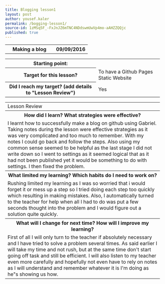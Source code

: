 ```yaml
---
title: Blogging lesson1
layout: post
author: yousef.kaler
permalink: /bogging-lesson1/
source-id: 1zMSq5F_-FxJnJZ6mTNC4NDdswmUwVp4mo-aAHZZQQjc
published: true
---
```

<table>
  <tr>
    <th></th>
    <th>Making a blog</th>
    <th></th>
    <th>09/09/2016</th>
  </tr>
</table>


<table>
  <tr>
    <th>Starting point:</th>
    <th></th>
  </tr>
  <tr>
    <th>Target for this lesson?</th>
    <td>To have a Github Pages Static Website</td>
  </tr>
  <tr>
    <th>Did I reach my target? 
(add details to "Lesson Review")</th>
    <td> Yes</td>
  </tr>
</table>


<table>
  <tr>
    <td>Lesson Review</td>
  </tr>
  <tr>
    <th>How did I learn? What strategies were effective? </th>
  </tr>
  <tr>
    <td>I learnt how to successfully make a blog on github using Gabriel. Taking notes during the lesson were effective strategies as it was very complicated and too much to remember. With my notes I could go back and follow the steps. Also using my common sense seemed to be helpful as the last stage I did not write down so I went to settings as it seemed logical that as it had not been published yet it would be something to do with settings. I then fixed the problem.</td>
  </tr>
  <tr>
    <th>What limited my learning? Which habits do I need to work on? </th>
  </tr>
  <tr>
    <td>Rushing limited my learning as I was so worried that i would forget it or mess up a step so  I tried doing each step too quickly which resulting in making mistakes. Also, I automatically turned to the teacher for help when all I had to do was put a few seconds thought into the problem and I would figure out a solution quite quickly.</td>
  </tr>
  <tr>
    <th>What will I change for next time? How will I improve my learning?</th>
  </tr>
  <tr>
    <td>First of all I will only turn to the teacher if absolutely necessary and I have tried to solve a problem several times. As said earlier I will take my time and not rush, but at the same time don't start going off task and still be efficient. I will also listen to my teacher even more carefully and hopefully not even have to rely on notes as I will understand and remember whatever it is I'm doing as he"s showing us how.</td>
  </tr>
</table>



